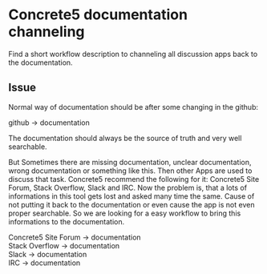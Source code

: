 # Concrete5 documentation channeling
Find a short workflow description to channeling all discussion apps back to the documentation.

## Issue
Normal way of documentation should be after some changing in the github:

github -> documentation


The documentation should always be the source of truth and very well searchable.

But Sometimes there are missing documentation, unclear documentation, wrong documentation or something like this. Then other Apps are used to discuss that task. Concrete5 recommend the following for it: Concrete5 Site Forum, Stack Overflow, Slack and IRC. Now the problem is, that a lots of informations in this tool gets lost and asked many time the same. Cause of not putting it back to the documentation or even cause the app is not even proper searchable. So we are looking for a easy workflow to bring this informations to the documentation.

Concrete5 Site Forum -> documentation<br>
Stack Overflow -> documentation<br>
Slack -> documentation<br>
IRC -> documentation<br>
